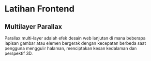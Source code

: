 # Latihan Frontend
## Multilayer Parallax
Parallax multi-layer adalah efek desain web lanjutan di mana beberapa lapisan gambar atau elemen bergerak dengan kecepatan berbeda saat pengguna menggulir halaman, menciptakan kesan kedalaman dan perspektif 3D.
